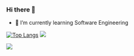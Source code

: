 ### Hi there 👋
- 🌱 I’m currently learning Software Engineering

[![Top Langs](http://github-profile-summary-cards.vercel.app/api/cards/most-commit-language?username=JohnMeyerhoff&theme=github_dark&hide=html,&hide_border=true&title_color=5391FE&text_color=555)](https://github.com/JohnMeyerhoff?tab=repositories)
![](http://github-profile-summary-cards.vercel.app/api/cards/stats?username=JohnMeyerhoff&theme=github_dark)

![](https://www.codewars.com/users/JohnMeyerhoff/badges/large)
